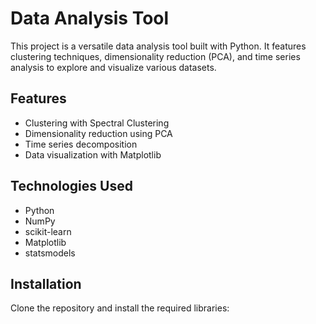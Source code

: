 # Data Analysis Tool

This project is a versatile data analysis tool built with Python. It features clustering techniques, dimensionality reduction (PCA), and time series analysis to explore and visualize various datasets.

## Features
- Clustering with Spectral Clustering
- Dimensionality reduction using PCA
- Time series decomposition
- Data visualization with Matplotlib

## Technologies Used
- Python
- NumPy
- scikit-learn
- Matplotlib
- statsmodels

## Installation
Clone the repository and install the required libraries:
